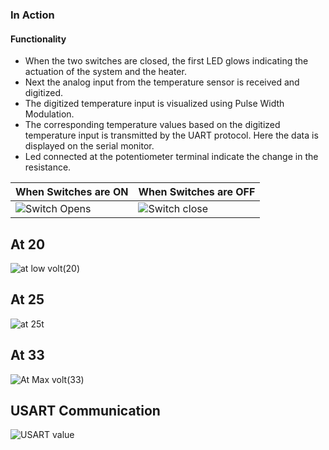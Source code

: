 ### In Action
#### Functionality 
* When the two switches are closed, the first LED glows indicating the actuation of the system and the heater.
* Next the analog input from the temperature sensor is received and digitized.
* The digitized temperature input is visualized using Pulse Width Modulation.
* The corresponding temperature values based on the digitized temperature input is transmitted by the UART protocol. Here the data is displayed on the serial monitor.
* Led connected at the potentiometer  terminal indicate the change in the resistance.


| When Switches are ON | When Switches are OFF|
| --- | --- |
|![Switch Opens](https://user-images.githubusercontent.com/101061728/164392574-4defa5d3-9070-42b2-bb5a-930af7595e72.PNG)|![Switch close](https://user-images.githubusercontent.com/101061728/164392604-fee42277-e364-45bf-aafc-a0782ea5302e.PNG)|




## At 20
![at low volt(20)](https://user-images.githubusercontent.com/101061728/164603203-a652402f-2042-498b-b798-dfc3a142c008.PNG)

## At 25
![at 25](https://user-images.githubusercontent.com/101061728/164603193-6a0cbbe8-26f6-420b-9711-f0bf904f3524.PNG)t

## At 33
![At Max volt(33)](https://user-images.githubusercontent.com/101061728/164603206-82775a0d-dda9-4cf6-bf1c-e9fb126f631f.PNG)
## USART Communication 
![USART value](https://user-images.githubusercontent.com/101061728/164603209-ec017430-b87a-4596-ab17-95d7cc64592b.PNG)











